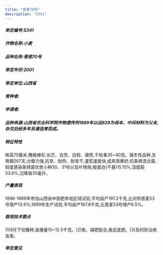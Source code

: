 ```yaml
---
title: "晋麦70号"
description: "S341"
---
```

##### 审定编号:S341

##### 作物名称:小麦

##### 品种名称:晋麦70号

##### 审定年份:2001

##### 审定单位:山西省

##### 育种者:

##### 申请者:

##### 品种来源:山西省农业科学院作物遗传所1989年以远929为母本、中间材料为父本,杂交后经多年系谱选育而成。

##### 特征特性
株高75厘米,穗棍棒形,长芒、白壳、白粒、硬质,千粒重35~40克。强冬性品种,生育期267天,分蘖力强,抗旱、耐热、耐青干,灌浆速度快,成熟落黄好;抗条锈混合菌,轻度感染条锈菌优势小种30、31号以及叶锈病;粗蛋白(干基)15.15%,湿面筋33.6%,沉降值35毫升。

##### 产量表现
1998-1999年参加山西省中部肥旱地区域试验,平均亩产197.2千克,比对照晋麦53号增产13.9%;1999年生产试验,平均亩产167.8千克,比晋麦53号增产6.5%。

##### 栽培技术要点
(1)9月下旬播种,亩播量10~12.5千克。(2)氮、磷肥配合,施足底肥。(3)及时防治病虫害。

##### 审定意见

